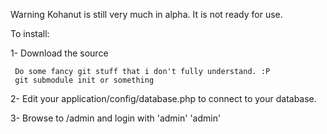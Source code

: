 Warning Kohanut is still very much in alpha.  It is not ready for use.

To install:

1- Download the source

     Do some fancy git stuff that i don't fully understand. :P
     git submodule init or something
     
2- Edit your application/config/database.php to connect to your database.

3- Browse to /admin and login with 'admin' 'admin'